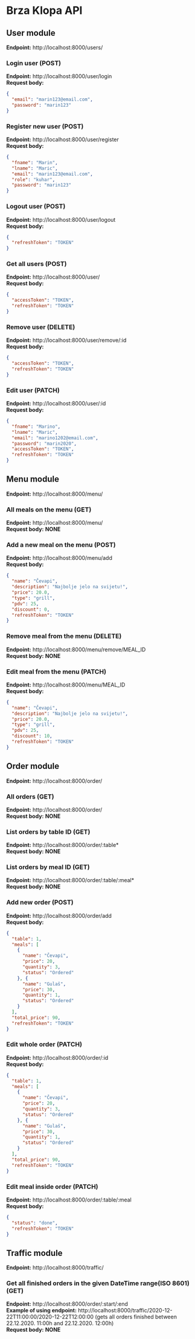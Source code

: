 # Brza Klopa API

## User module
**Endpoint:** http://localhost:8000/users/

### Login user (POST)
**Endpoint:** http://localhost:8000/user/login<br/>
**Request body:**<br/>
```json
{
  "email": "marin123@email.com",
  "password": "marin123"
}	
```

### Register new user (POST)
**Endpoint:** http://localhost:8000/user/register<br/>
**Request body:**<br/>
```json
{
  "fname": "Marin",
  "lname": "Maric",
  "email": "marin123@email.com",
  "role": "kuhar",
  "password": "marin123"
}	
```

### Logout user (POST)
**Endpoint:** http://localhost:8000/user/logout<br/>
**Request body:**<br/>
```json
{
  "refreshToken": "TOKEN"
}	
```

### Get all users (POST)
**Endpoint:** http://localhost:8000/user/<br/>
**Request body:**<br/>
```json
{
  "accessToken": "TOKEN",
  "refreshToken": "TOKEN"
}	
```

### Remove user (DELETE)
**Endpoint:** http://localhost:8000/user/remove/:id<br/>
**Request body:**<br/>
```json
{
  "accessToken": "TOKEN",
  "refreshToken": "TOKEN"
}	
```

### Edit user (PATCH)
**Endpoint:** http://localhost:8000/user/:id<br/>
**Request body:**<br/>
```json
{
  "fname": "Marino",
  "lname": "Maric",
  "email": "marino1202@email.com",
  "password": "marin2020",
  "accessToken": "TOKEN",
  "refreshToken": "TOKEN"
}	
```

## Menu module
**Endpoint:** http://localhost:8000/menu/

### All meals on the menu (GET)
**Endpoint:** http://localhost:8000/menu/<br/>
**Request body:** **NONE**

### Add a new meal on the menu (POST)
**Endpoint:** http://localhost:8000/menu/add<br/>
**Request body:**<br/>
```json
{
  "name": "Čevapi",
  "description": "Najbolje jelo na svijetu!",
  "price": 20.0,
  "type": "grill",
  "pdv": 25,
  "discount": 0,
  "refreshToken": "TOKEN"
}	
```

### Remove meal from the menu (DELETE)
**Endpoint:** http://localhost:8000/menu/remove/MEAL_ID<br/>
**Request body:** **NONE**

### Edit meal from the menu (PATCH)
**Endpoint:** http://localhost:8000/menu/MEAL_ID<br/>
**Request body:**
```json
{
  "name": "Čevapi",
  "description": "Najbolje jelo na svijetu!",
  "price": 20.0,
  "type": "grill",
  "pdv": 25,
  "discount": 10,
  "refreshToken": "TOKEN"
}
```

## Order module
**Endpoint:** http://localhost:8000/order/

### All orders (GET)
**Endpoint:** http://localhost:8000/order/<br/>
**Request body:** **NONE**

### List orders by table ID (GET)
**Endpoint:** http://localhost:8000/order/:table*<br/>
**Request body:** **NONE**

### List orders by meal ID (GET)
**Endpoint:** http://localhost:8000/order/:table/:meal*<br/>
**Request body:** **NONE**

### Add new order (POST)
**Endpoint:** http://localhost:8000/order/add<br/>
**Request body:**<br/>
```json
{
  "table": 1,
  "meals": [
    {
      "name": "Čevapi",
      "price": 20,
      "quantity": 3,
      "status": "Ordered"
    }, {
      "name": "Gulaš",
      "price": 30,
      "quantity": 1,
      "status": "Ordered"
    }
  ],
  "total_price": 90,
  "refreshToken": "TOKEN"
}
```

### Edit whole order (PATCH)
**Endpoint:** http://localhost:8000/order/:id<br/>
**Request body:**<br/>
```json
{
  "table": 1,
  "meals": [
    {
      "name": "Čevapi",
      "price": 20,
      "quantity": 3,
      "status": "Ordered"
    }, {
      "name": "Gulaš",
      "price": 30,
      "quantity": 1,
      "status": "Ordered"
    }
  ],
  "total_price": 90,
  "refreshToken": "TOKEN"
}
```

### Edit meal inside order (PATCH)
**Endpoint:** http://localhost:8000/order/:table/:meal<br/>
**Request body:**<br/>
```json
{
  "status": "done",
  "refreshToken": "TOKEN"
}
```


## Traffic module
**Endpoint:** http://localhost:8000/traffic/

### Get all finished orders in the given DateTime range(ISO 8601) (GET)
**Endpoint:** http://localhost:8000/order/:start/:end<br/>
**Example of using endpoint:** http://localhost:8000/traffic/2020-12-22T11:00:00/2020-12-22T12:00:00 (gets all orders finished between 22.12.2020. 11:00h and 22.12.2020. 12:00h)<br/>
**Request body:** **NONE**
